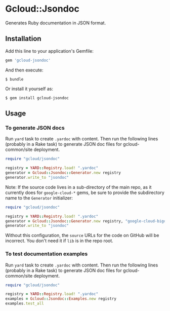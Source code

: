 # Gcloud::Jsondoc

Generates Ruby documentation in JSON format.

## Installation

Add this line to your application's Gemfile:

```ruby
gem 'gcloud-jsondoc'
```

And then execute:

    $ bundle

Or install it yourself as:

    $ gem install gcloud-jsondoc

## Usage

### To generate JSON docs

Run `yard` task to create `.yardoc` with content. Then run the following lines
(probably in a Rake task) to generate JSON doc files for gcloud-common/site
deployment.

```ruby
require "gcloud/jsondoc"

registry = YARD::Registry.load! ".yardoc"
generator = Gcloud::Jsondoc::Generator.new registry
generator.write_to "jsondoc"
```

Note: If the source code lives in a sub-directory of the main repo, as it
currently does for `google-cloud-*` gems, be sure to provide the subdirectory
name to the `Generator` initializer:

```ruby
require "gcloud/jsondoc"

registry = YARD::Registry.load! ".yardoc"
generator = Gcloud::Jsondoc::Generator.new registry, "google-cloud-bigquery"
generator.write_to "jsondoc"
```

Without this configuration, the `source` URLs for the code on GitHub will be
incorrect. You don't need it if `lib` is in the repo root.

### To test documentation examples

Run `yard` task to create `.yardoc` with content. Then run the following lines
(probably in a Rake task) to generate JSON doc files for gcloud-common/site
deployment.

```ruby
require "gcloud/jsondoc"

registry = YARD::Registry.load! ".yardoc"
examples = Gcloud::Jsondoc::Examples.new registry
examples.test_all
```

